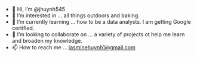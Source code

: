 - 👋 Hi, I’m @jhuynh545
- 👀 I’m interested in ... all things outdoors and baking. 
- 🌱 I’m currently learning ... how to be a data analysts. I am getting Google certified. 
- 💞️ I’m looking to collaborate on ... a variety of projects ot help me learn and broaden my knowledge. 
- 📫 How to reach me ... jasminehuynh1@gmail.com

<!---
jhuynh545/jhuynh545 is a ✨ special ✨ repository because its `README.md` (this file) appears on your GitHub profile.
You can click the Preview link to take a look at your changes.
--->
